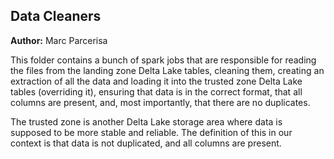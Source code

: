 ## Data Cleaners

**Author:** Marc Parcerisa

This folder contains a bunch of spark jobs that are responsible for reading the
files from the landing zone Delta Lake tables, cleaning them, creating an
extraction of all the data and loading it into the trusted zone Delta Lake
tables (overriding it), ensuring that data is in the correct format, that all
columns are present, and, most importantly, that there are no duplicates.

The trusted zone is another Delta Lake storage area where data is supposed
to be more stable and reliable. The definition of this in our context is
that data is not duplicated, and all columns are present.

